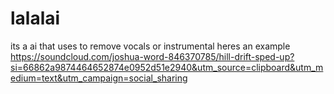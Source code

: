 # lalalai

its a ai that uses to remove vocals or instrumental heres an example
https://soundcloud.com/joshua-word-846370785/hill-drift-sped-up?si=66862a9874464652874e0952d51e2940&utm_source=clipboard&utm_medium=text&utm_campaign=social_sharing

